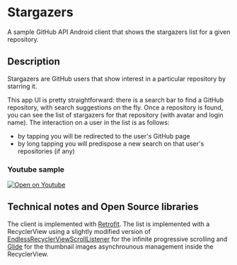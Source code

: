 # Stargazers

A sample GitHub API Android client that shows the stargazers list for a given repository.

## Description
Stargazers are GitHub users that show interest in a particular repository by starring it.

This app UI is pretty straightforward: there is a search bar to find a GitHub repository, with search suggestions on the fly. 
Once a repository is found, you can see the list of stargazers for that repository (with avatar and login name). 
The interaction on a user in the list is as follows:
- by tapping you will be redirected to the user's GitHub page
- by long tapping you will predispose a new search on that user's repositories (if any)

### Youtube sample
[![Open on Youtube](https://img.youtube.com/vi/uqopHsHzD04/2.jpg)](https://youtu.be/uqopHsHzD04)

## Technical notes and Open Source libraries
The client is implemented with [Retrofit](http://square.github.io/retrofit/).
The list is implemented with a RecyclerView using a slightly modified version of [EndlessRecyclerViewScrollListener](https://github.com/codepath/android_guides/wiki/Endless-Scrolling-with-AdapterViews-and-RecyclerView)
for the infinite progressive scrolling and [Glide](https://github.com/bumptech/glide) for the thumbnail images asynchrounous management inside the RecyclerView.


